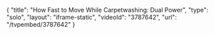 {
    "title": "How Fast to Move While Carpetwashing: Dual Power",
    "type": "solo",
    "layout": "iframe-static",
    "videoId": "3787642",
    "url": "\/tvpembed\/3787642"
}